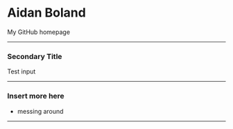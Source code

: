 
# Aidan Boland

My GitHub homepage

***

### Secondary Title
Test input

***

### Insert more here
* messing around

***


